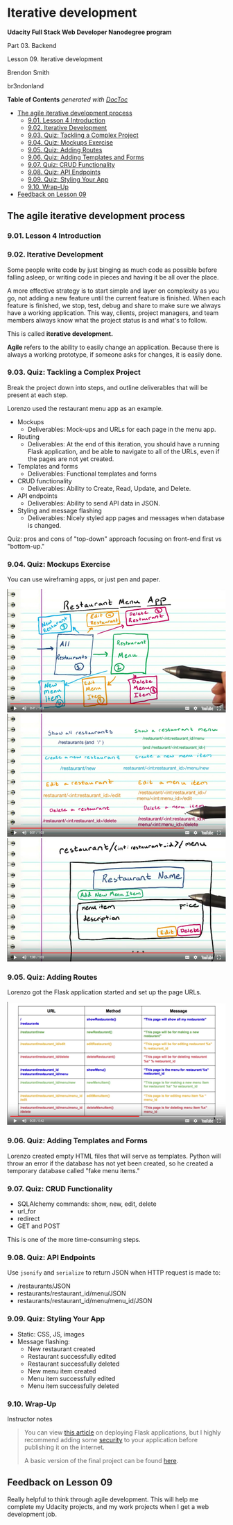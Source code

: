 # Iterative development

**Udacity Full Stack Web Developer Nanodegree program**

Part 03. Backend

Lesson 09. Iterative development

Brendon Smith

br3ndonland

<!-- START doctoc generated TOC please keep comment here to allow auto update -->
<!-- DON'T EDIT THIS SECTION, INSTEAD RE-RUN doctoc TO UPDATE -->
**Table of Contents**  *generated with [DocToc](https://github.com/thlorenz/doctoc)*

- [The agile iterative development process](#the-agile-iterative-development-process)
  - [9.01. Lesson 4 Introduction](#901-lesson-4-introduction)
  - [9.02. Iterative Development](#902-iterative-development)
  - [9.03. Quiz: Tackling a Complex Project](#903-quiz-tackling-a-complex-project)
  - [9.04. Quiz: Mockups Exercise](#904-quiz-mockups-exercise)
  - [9.05. Quiz: Adding Routes](#905-quiz-adding-routes)
  - [9.06. Quiz: Adding Templates and Forms](#906-quiz-adding-templates-and-forms)
  - [9.07. Quiz: CRUD Functionality](#907-quiz-crud-functionality)
  - [9.08. Quiz: API Endpoints](#908-quiz-api-endpoints)
  - [9.09. Quiz: Styling Your App](#909-quiz-styling-your-app)
  - [9.10. Wrap-Up](#910-wrap-up)
- [Feedback on Lesson 09](#feedback-on-lesson-09)

<!-- END doctoc generated TOC please keep comment here to allow auto update -->

## The agile iterative development process

### 9.01. Lesson 4 Introduction

### 9.02. Iterative Development

Some people write code by just binging as much code as possible before falling asleep, or writing code in pieces and having it be all over the place.

A more effective strategy is to start simple and layer on complexity as you go, not adding a new feature until the current feature is finished. When each feature is finished, we stop, test, debug and share to make sure we always have a working application. This way, clients, project managers, and team members always know what the project status is and what's to follow. 

This is called **iterative development.**

**Agile** refers to the ability to easily change an application. Because there is always a working prototype, if someone asks for changes, it is easily done.


### 9.03. Quiz: Tackling a Complex Project

Break the project down into steps, and outline deliverables that will be present at each step.

Lorenzo used the restaurant menu app as an example.

* Mockups
	- Deliverables: Mock-ups and URLs for each page in the menu app.
* Routing
	- Deliverables: At the end of this iteration, you should have a running Flask application, and be able to navigate to all of the URLs, even if the pages are not yet created.
* Templates and forms
	- Deliverables: Functional templates and forms
* CRUD functionality
	- Deliverables: Ability to Create, Read, Update, and Delete.
* API endpoints
	- Deliverables: Ability to send API data in JSON.
* Styling and message flashing
	- Deliverables: Nicely styled app pages and messages when database is changed.


Quiz: pros and cons of "top-down" approach focusing on front-end first vs "bottom-up."


### 9.04. Quiz: Mockups Exercise

You can use wireframing apps, or just pen and paper.

<img src="img/fsnd03_09_04-mockup01.png" alt="Mockup process screenshot 01">

<img src="img/fsnd03_09_04-mockup02.png" alt="Mockup process screenshot 02">

<img src="img/fsnd03_09_04-mockup03.png" alt="Mockup process screenshot 03">


### 9.05. Quiz: Adding Routes

Lorenzo got the Flask application started and set up the page URLs.

<img src="img/fsnd03_09_04-mockup04.png" alt="Mockup process screenshot 04">


### 9.06. Quiz: Adding Templates and Forms

Lorenzo created empty HTML files that will serve as templates. Python will throw an error if the database has not yet been created, so he created a temporary database called "fake menu items."


### 9.07. Quiz: CRUD Functionality

* SQLAlchemy commands: show, new, edit, delete
* url_for
* redirect
* GET and POST

This is one of the more time-consuming steps.


### 9.08. Quiz: API Endpoints

Use `jsonify` and `serialize` to return JSON when HTTP request is made to:

* /restaurants/JSON
* restaurants/restaurant_id/menu/JSON
* restaurants/restaurant_id/menu/menu_id/JSON


### 9.09. Quiz: Styling Your App

* Static: CSS, JS, images
* Message flashing:
	- New restaurant created
	- Restaurant successfully edited
	- Restaurant successfully deleted
	- New menu item created
	- Menu item successfully edited
	- Menu item successfully deleted


### 9.10. Wrap-Up


Instructor notes

> You can view [this article](http://flask.pocoo.org/docs/0.10/deploying/) on deploying Flask applications, but I highly recommend adding some [security](https://pythonhosted.org/Flask-Security/) to your application before publishing it on the internet.
> 
> A basic version of the final project can be found [here](https://github.com/lobrown/Full-Stack-Foundations/tree/master/Lesson-4/Final-Project).

## Feedback on Lesson 09

Really helpful to think through agile development. This will help me complete my Udacity projects, and my work projects when I get a web development job.